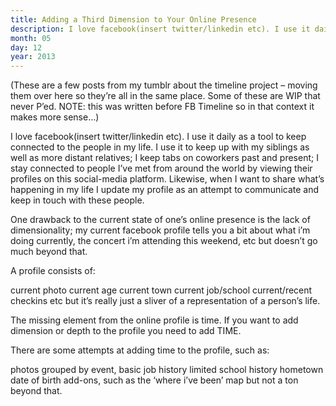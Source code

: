 ```yaml
---
title: Adding a Third Dimension to Your Online Presence
description: I love facebook(insert twitter/linkedin etc). I use it daily as a tool to keep connected to the people in my life.
month: 05
day: 12
year: 2013
---
```


(These are a few posts from my tumblr about the timeline project – moving them over here so they’re all in the same place. Some of these are WIP that never P’ed. NOTE: this was written before FB Timeline so in that context it makes more sense…)

I love facebook(insert twitter/linkedin etc). I use it daily as a tool to keep connected to the people in my life. I use it to keep up with my siblings as well as more distant relatives; I keep tabs on coworkers past and present; I stay connected to people I’ve met from around the world by viewing their profiles on this social-media platform. Likewise, when I want to share what’s happening in my life I update my profile as an attempt to communicate and keep in touch with these people.

One drawback to the current state of one’s online presence is the lack of dimensionality; my current facebook profile tells you a bit about what i’m doing currently, the concert i’m attending this weekend, etc but doesn’t go much beyond that.

A profile consists of:

current photo
current age
current town
current job/school
current/recent checkins
etc but it’s really just a sliver of a representation of a person’s life.

The missing element from the online profile is time.
If you want to add dimension or depth to the profile you need to add TIME.

There are some attempts at adding time to the profile, such as:

photos grouped by event,
basic job history
limited school history
hometown
date of birth
add-ons, such as the ‘where i’ve been’ map
but not a ton beyond that.